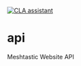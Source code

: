 [![CLA assistant](https://cla-assistant.io/readme/badge/meshtastic/api)](https://cla-assistant.io/meshtastic/api)

# api
Meshtastic Website API
